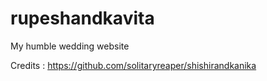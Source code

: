 rupeshandkavita
=============

My humble wedding website

Credits : https://github.com/solitaryreaper/shishirandkanika